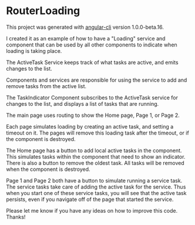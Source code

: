 # RouterLoading

This project was generated with [angular-cli](https://github.com/angular/angular-cli) version 1.0.0-beta.16.

I created it as an example of how to have a "Loading" service and component that can be used by all other components to indicate when loading is taking place.

The ActiveTask Service keeps track of what tasks are active, and emits changes to the list.

Components and services are responsible for using the service to add and remove tasks from the active list.

The TaskIndicator Component subscribes to the ActiveTask service for changes to the list, and displays a list of tasks that are running.

The main page uses routing to show the Home page, Page 1, or Page 2.

Each page simulates loading by creating an active task, and setting a timeout on it.  The pages will remove this loading task after the timeout, or if the component is destroyed.

The Home page has a button to add local active tasks in the component.  This simulates tasks within the component that need to show an indicator.  There is also a button to remove the oldest task.  All tasks will be removed when the component is destroyed.

Page 1 and Page 2 both have a button to simulate running a service task.  The service tasks take care of adding the active task for the service.  Thus when you start one of these service tasks, you will see that the active task persists, even if you navigate off of the page that started the service.

Please let me know if you have any ideas on how to improve this code.  Thanks!    
